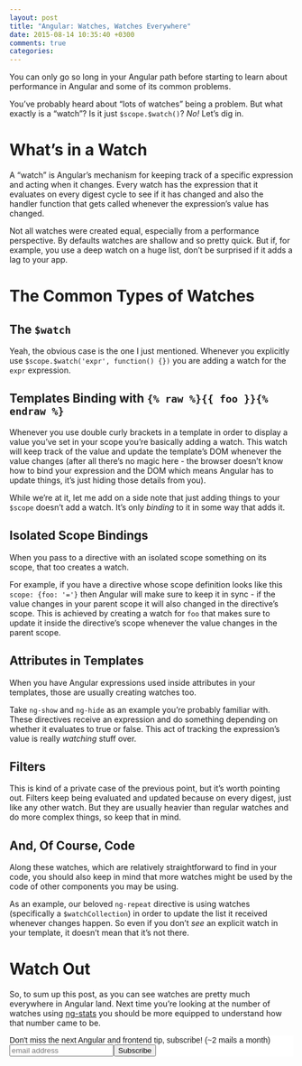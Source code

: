 ```yaml
---
layout: post
title: "Angular: Watches, Watches Everywhere"
date: 2015-08-14 10:35:40 +0300
comments: true
categories: 
---
```


You can only go so long in your Angular path before starting to learn about performance in Angular and some of its common problems.

You’ve probably heard about “lots of watches” being a problem. But what exactly is a “watch”? Is it just `$scope.$watch()`? *No!* Let’s dig in.

# What’s in a Watch

A “watch” is Angular’s mechanism for keeping track of a specific expression and acting when it changes. Every watch has the expression that it evaluates on every digest cycle to see if it has changed and also the handler function that gets called whenever the expression’s value has changed.

Not all watches were created equal, especially from a performance perspective. By defaults watches are shallow and so pretty quick. But if, for example, you use a deep watch on a huge list, don’t be surprised if it adds a lag to your app.

# The Common Types of Watches

## The `$watch`

Yeah, the obvious case is the one I just mentioned. Whenever you explicitly use `$scope.$watch('expr', function() {})` you are adding a watch for the `expr` expression.

## Templates Binding with `{% raw %}{{ foo }}{% endraw %}`

Whenever you use double curly brackets in a template in order to display a value you’ve set in your scope you’re basically adding a watch. This watch will keep track of the value and update the template’s DOM whenever the value changes (after all there’s no magic here - the browser doesn’t know how to bind your expression and the DOM which means Angular has to update things, it’s just hiding those details from you).

While we’re at it, let me add on a side note that just adding things to your `$scope` doesn’t add a watch. It’s only *binding* to it in some way that adds it.

## Isolated Scope Bindings

When you pass to a directive with an isolated scope something on its scope, that too creates a watch.

For example, if you have a directive whose scope definition looks like this `scope: {foo: '='}` then Angular will make sure to keep it in sync - if the value changes in your parent scope it will also changed in the directive’s scope. This is achieved by creating a watch for `foo` that makes sure to update it inside the directive’s scope whenever the value changes in the parent scope.

## Attributes in Templates

When you have Angular expressions used inside attributes in your templates, those are usually creating watches too.

Take `ng-show` and `ng-hide` as an example you’re probably familiar with. These directives receive an expression and do something depending on whether it evaluates to true or false. This act of tracking the expression’s value is really *watching* stuff over.

## Filters

This is kind of a private case of the previous point, but it’s worth pointing out. Filters keep being evaluated and updated because on every digest, just like any other watch. But they are usually heavier than regular watches and do more complex things, so keep that in mind.

## And, Of Course, Code

Along these watches, which are relatively straightforward to find in your code, you should also keep in mind that more watches might be used by the code of other components you may  be using.

As an example, our beloved `ng-repeat` directive is using watches (specifically a `$watchCollection`) in order to update the list it received whenever changes happen. So even if you don’t *see* an explicit watch in your template, it doesn’t mean that it’s not there.

# Watch Out

So, to sum up this post, as you can see watches are pretty much everywhere in Angular land. Next time you’re looking at the number of watches using [ng-stats](https://github.com/kentcdodds/ng-stats) you should be more equipped to understand how that number came to be.

<!-- Begin MailChimp Signup Form -->
<link href="http://cdn-images.mailchimp.com/embedcode/slim-081711.css" rel="stylesheet" type="text/css">
<style type="text/css">
    #mc_embed_signup{background:#fff; clear:left; font:14px Helvetica,Arial,sans-serif; }
    /* Add your own MailChimp form style overrides in your site stylesheet or in this style block.
       We recommend moving this block and the preceding CSS link to the HEAD of your HTML file. */
</style>
<div id="mc_embed_signup">
<form action="http://codelord.us6.list-manage.com/subscribe/post?u=78b36f07d7d2e7e91eb8deee3&amp;id=c9a8d439c8" method="post" id="mc-embedded-subscribe-form" name="mc-embedded-subscribe-form" class="validate" target="_blank" novalidate>
    <label for="mce-EMAIL">Don't miss the next Angular and frontend tip, subscribe! (~2 mails a month)</label>
    <input type="email" value="" name="EMAIL" class="email" id="mce-EMAIL" placeholder="email address" required style="display: inline"><!--
    --><input type="submit" value="Subscribe" name="subscribe" id="mc-embedded-subscribe" class="button" style="display: inline">
    <input type="hidden" value="" name="SIGNUP_URL" class="email" id="mce-SIGNUP_URL">
</form>
</div>
<script type="text/javascript">
document.getElementById('mce-SIGNUP_URL').value = document.location.href;
</script>
<!--End mc_embed_signup-->
